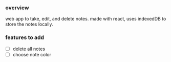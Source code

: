 ### overview

web app to take, edit, and delete notes. made with react, uses indexedDB to store the notes locally.

### features to add
- [ ] delete all notes
- [ ] choose note color